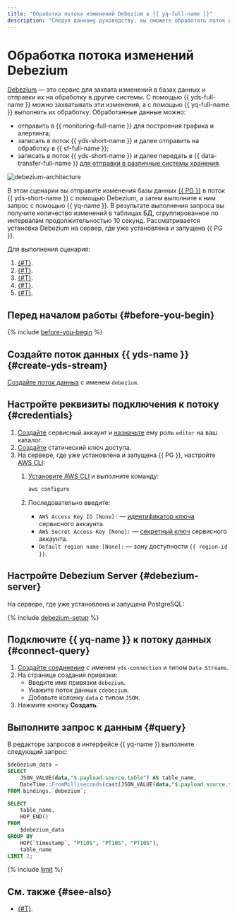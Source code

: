 ```yaml
---
title: "Обработка потока изменений Debezium в {{ yq-full-name }}"
description: "Следуя данному руководству, вы сможете обработать поток изменений Debezium." 
---
```


# Обработка потока изменений Debezium

[Debezium](https://debezium.io) — это сервис для захвата изменений в базах данных и отправки их на обработку в другие системы. С помощью {{ yds-full-name }} можно захватывать эти изменения, а с помощью {{ yq-full-name }} выполнять их обработку. Обработанные данные можно:

* отправить в {{ monitoring-full-name }} для построения графика и алертинга;
* записать в поток {{ yds-short-name }} и далее отправить на обработку в {{ sf-full-name }};
* записать в поток {{ yds-short-name }} и далее передать в {{ data-transfer-full-name }} [для отправки в различные системы хранения](../../data-streams/tutorials/data-ingestion.md).

![debezium-architecture](../../_assets/query/debezium-architecture.png)

В этом сценарии вы отправите изменения базы данных [{{ PG }}](https://www.postgresql.org/) в поток {{ yds-short-name }} с помощью Debezium, а затем выполните к ним запрос с помощью {{ yq-name }}. В результате выполнения запроса вы получите количество изменений в таблицах БД, сгруппированное по интервалам продолжительностью 10 секунд. Рассматривается установка Debezium на сервер, где уже установлена и запущена {{ PG }}.

Для выполнения сценария:

1. [{#T}](#create-yds-stream).
1. [{#T}](#credentials).
1. [{#T}](#debezium-server).
1. [{#T}](#connect-query).
1. [{#T}](#query).

## Перед началом работы {#before-you-begin}

{% include [before-you-begin](../../_tutorials/_tutorials_includes/before-you-begin.md) %}

## Создайте поток данных {{ yds-name }} {#create-yds-stream}

[Создайте поток данных](../../data-streams/operations/manage-streams.md#create-data-stream) c именем `debezium`.

## Настройте реквизиты подключения к потоку {#credentials}

1. [Создайте](../../iam/operations/sa/create.md) сервисный аккаунт и [назначьте](../../iam/operations/sa/assign-role-for-sa.md) ему роль `editor` на ваш каталог.
1. [Создайте](../../iam/operations/sa/create-access-key.md) статический ключ доступа.
1. На сервере, где уже установлена и запущена {{ PG }}, настройте [AWS CLI](https://docs.aws.amazon.com/cli/latest/userguide/cli-chap-welcome.html):
    1. [Установите AWS CLI](https://docs.aws.amazon.com/cli/latest/userguide/getting-started-install.html) и выполните команду:

        ```bash
        aws configure
        ```

    1. Последовательно введите:

        * `AWS Access Key ID [None]:` — [идентификатор ключа](../../iam/concepts/authorization/access-key.md) сервисного аккаунта.
        * `AWS Secret Access Key [None]:` — [секретный ключ](../../iam/concepts/authorization/access-key.md) сервисного аккаунта.
        * `Default region name [None]:` — зону доступности `{{ region-id }}`.

## Настройте Debezium Server {#debezium-server}

На сервере, где уже установлена и запущена PostgreSQL:

{% include [debezium-setup](../../_includes/data-streams/debezium-setup.md) %}

## Подключите {{ yq-name }} к потоку данных {#connect-query}

1. [Создайте соединение](../operations/connection.md#create) с именем `yds-connection` и типом `Data Streams`.
1. На странице создания привязки:
    * Введите имя привязки `debezium`.
    * Укажите поток данных `cdebezium`.
    * Добавьте колонку `data` с типом `JSON`.
1. Нажмите кнопку **Создать**.

## Выполните запрос к данным {#query}

В редакторе запросов в интерфейсе {{ yq-name }} выполните следующий запрос:

```sql
$debezium_data = 
SELECT 
    JSON_VALUE(data,"$.payload.source.table") AS table_name, 
    DateTime::FromMilliseconds(cast(JSON_VALUE(data,"$.payload.source.ts_ms") AS Uint64)) AS `timestamp`
FROM bindings.`debezium`;

SELECT 
    table_name, 
    HOP_END() 
FROM 
    $debezium_data 
GROUP BY 
    HOP(`timestamp`, "PT10S", "PT10S", "PT10S"),
    table_name
LIMIT 2;
```

{% include [limit](../_includes/select-limit.md) %}

## См. также {#see-also}

* [{#T}](../sources-and-sinks/data-streams.md).